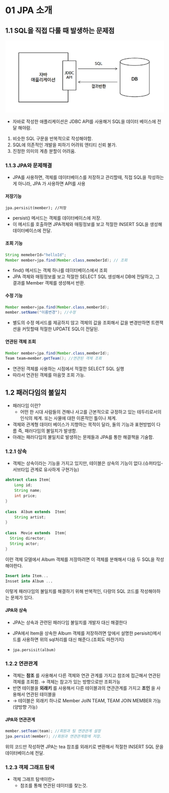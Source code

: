 # 01 JPA 소개
## 1.1 SQL을 직접 다룰 때 발생하는 문제점
![img.png](img.png)
- 자바로 작성한 애플리케이션은 JDBC API를 사용해거 SQL을 데이터 베이스에 전달 해야람.

1. 비슷한 SQL 구문을 반복적으로 작성해야함.
2. SQL에 의존적인 개발을 피하기 어려워 엔티티 신뢰 불가.
3. 진정한 의미의 계층 분할이 어려움.

### 1.1.3 JPA와 문제해결
- JPA를 사용하면, 객체를 데이터베이스를 저장하고 관리할때, 직접 SQL을 작성하는게 아니라, JPA 가 사용하면 API를 사용

#### 저장기능
`jpa.persisit(member); //저장`
- persist() 메서드는 객체를 데이터베이스에 저장.
- 이 메서드를 호출하면 JPA객체와 매핑정보를 보고 적절한 INSERT SQL을 생성해 데이터베이스에 전달.

#### 조회 기능
```java
String memeberId="helloId";
Member member=jpa.find(Member.class,memeberId); // 조회
```
- find() 메서드는 객체 하나를 데이터베이스에서 조회
- JPA 객체와 매핑정보를 보고 적절한 SELECT SQL 생성해서 DB에 전달하고, 그 결과를 Member 객체를 생성해서 반환.

#### 수정 기능

```java
Member member=jpa.find(Member.class,memberId);
member.setName("이름변경"); //수정
```
- 별도의 수정 메서드를 제공하지 않고 객체의 값을 조회해서 값을 변경만하면 트랜잭션을 커밋할때 적절한 UPDATE SQL이 전달된.

#### 연관된 객체 조회
```java
Member member=jpa.find(Member.class,memberId);
Team team=member.getTeam(); //연관된 객체 조회
```

- 연관된 객체를 사용하는 시점에서 적절한 SELECT SQL 실행
- 따라서 연관된 객체를 마음껏 조회 가능.

## 1.2 패러다임의 불일치
- 패러다임 이란?
  - 어떤 한 시대 사람들의 견해나 사고를 근본적으로 규정하고 있는 테두리로서의 인식의 체계. 또는 사물에 대한 이론적인 틀이나 체계.
- 객체와 관계형 데이터 베이스가 지향하는 목적이 달라, 둘의 기능과 표현방법이 다름 즉, 패러다임의 불일치가 발생함.
- 아래는 패러다임의 불일치로 발생하는 문제들과 JPA를 통한 해결책을 기술함.

### 1.2.1 상속
- 객체는 상속이라는 기능을 가지고 있지만, 테이블은 상속의 기능이 없다.(슈퍼타입-서브타입 관계로 유사하게 구현가능)
```java
abstract class Item{
    Long id;
    String name;
    int price;
}

class  Album extends  Item{
    String artist;
}

class  Movie extends  Item{
  String director;
  String actor;
}
```
이런 객체 모델에서 Album 객체를 저장하려면 이 객체를 분해해서 다음 두 SQL을 작성해야한다.
```sql
Insert into Item...
Insset into Album ...
```

이렇게 패러다임의 불일치를 해결하기 위해 반복적인, 다량의 SQL 코드를 작성해야하는 문제가 있다.

#### **JPA와 상속**
- JPA는 상속과 관련된 패러다임 불일치를 개발자 대신 해결한다
- JPA에서 Item을 상속한 Album 객체를 저장하려면 앞에서 설명한 persisit()메서드를 사용하면 위의 sql처리를 대신 해준다.(조회도 마찬가지)

- `jpa.persisit(album)` 

### 1.2.2 연관관계
- 객체는 **참조** 를 사용해서 다른 객체와 연관 관계를 가지고 참조에 접근해서 연관된 객체를 조회함.
  → 객체는 참고가 있는 방향으로만 조회가능 
- 반면 테이블을 **외래키** 를 사용해서 다른 테이블과의 연관관계를 가지고 **조인** 을 사용해서 연관된 테이블을 
-  → 테이블은 외래키 하나로 Member JoIN TEAM, TEAM JOIN MEMBER 가능 (양방향 가능)

#### **JPA와 연관관계**
```java
member.setTeam(team); //회원과 팀 연관관계 설정
jpa.persist(member); //회원과 연관관계함께 저장.
```
위의 코드만 작성하면 JPA는 tea 참조를 외래키로 변환해서 적절한 INSERT SQL 문을 데이터베이스에 전달.

### 1.2.3 객체 그래프 탐색
- 객체 그래프 탐색이란>
  - 참조를 통해 연관된 데이터를 찾는것.